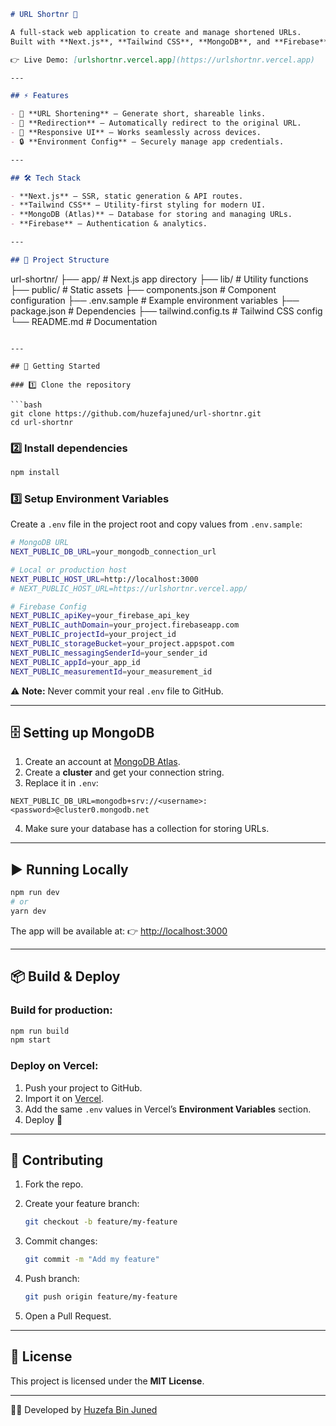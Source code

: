 ```markdown
# URL Shortnr 🚀

A full-stack web application to create and manage shortened URLs.  
Built with **Next.js**, **Tailwind CSS**, **MongoDB**, and **Firebase**.  

👉 Live Demo: [urlshortnr.vercel.app](https://urlshortnr.vercel.app)

---

## ⚡ Features

- 🔗 **URL Shortening** – Generate short, shareable links.
- 📌 **Redirection** – Automatically redirect to the original URL.
- 📱 **Responsive UI** – Works seamlessly across devices.
- 🔒 **Environment Config** – Securely manage app credentials.

---

## 🛠 Tech Stack

- **Next.js** – SSR, static generation & API routes.
- **Tailwind CSS** – Utility-first styling for modern UI.
- **MongoDB (Atlas)** – Database for storing and managing URLs.
- **Firebase** – Authentication & analytics.

---

## 📂 Project Structure

```

url-shortnr/
├── app/               # Next.js app directory
├── lib/               # Utility functions
├── public/            # Static assets
├── components.json    # Component configuration
├── .env.sample        # Example environment variables
├── package.json       # Dependencies
├── tailwind.config.ts # Tailwind CSS config
└── README.md          # Documentation

````

---

## 🚀 Getting Started

### 1️⃣ Clone the repository

```bash
git clone https://github.com/huzefajuned/url-shortnr.git
cd url-shortnr
````

### 2️⃣ Install dependencies

```bash
npm install
```

### 3️⃣ Setup Environment Variables

Create a `.env` file in the project root and copy values from `.env.sample`:

```bash
# MongoDB URL
NEXT_PUBLIC_DB_URL=your_mongodb_connection_url

# Local or production host
NEXT_PUBLIC_HOST_URL=http://localhost:3000
# NEXT_PUBLIC_HOST_URL=https://urlshortnr.vercel.app/

# Firebase Config
NEXT_PUBLIC_apiKey=your_firebase_api_key
NEXT_PUBLIC_authDomain=your_project.firebaseapp.com
NEXT_PUBLIC_projectId=your_project_id
NEXT_PUBLIC_storageBucket=your_project.appspot.com
NEXT_PUBLIC_messagingSenderId=your_sender_id
NEXT_PUBLIC_appId=your_app_id
NEXT_PUBLIC_measurementId=your_measurement_id
```

⚠️ **Note:** Never commit your real `.env` file to GitHub.

---

## 🗄 Setting up MongoDB

1. Create an account at [MongoDB Atlas](https://www.mongodb.com/cloud/atlas).
2. Create a **cluster** and get your connection string.
3. Replace it in `.env`:

```
NEXT_PUBLIC_DB_URL=mongodb+srv://<username>:<password>@cluster0.mongodb.net
```

4. Make sure your database has a collection for storing URLs.

---

## ▶️ Running Locally

```bash
npm run dev
# or
yarn dev
```

The app will be available at:
👉 [http://localhost:3000](http://localhost:3000)

---

## 📦 Build & Deploy

### Build for production:

```bash
npm run build
npm start
```

### Deploy on Vercel:

1. Push your project to GitHub.
2. Import it on [Vercel](https://vercel.com).
3. Add the same `.env` values in Vercel’s **Environment Variables** section.
4. Deploy 🎉

---

## 🤝 Contributing

1. Fork the repo.
2. Create your feature branch:

   ```bash
   git checkout -b feature/my-feature
   ```
3. Commit changes:

   ```bash
   git commit -m "Add my feature"
   ```
4. Push branch:

   ```bash
   git push origin feature/my-feature
   ```
5. Open a Pull Request.

---

## 📜 License

This project is licensed under the **MIT License**.

---

👨‍💻 Developed by [Huzefa Bin Juned](https://github.com/huzefajuned)

```